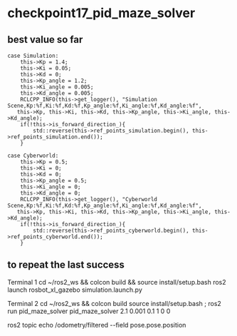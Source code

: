 # checkpoint17_pid_maze_solver

## best value so far
    case Simulation:
        this->Kp = 1.4;
        this->Ki = 0.05;
        this->Kd = 0;
        this->Kp_angle = 1.2;
        this->Ki_angle = 0.005; 
        this->Kd_angle = 0.005; 
        RCLCPP_INFO(this->get_logger(), "Simulation Scene,Kp:%f,Ki:%f,Kd:%f,Kp_angle:%f,Ki_angle:%f,Kd_angle:%f",
       this->Kp, this->Ki, this->Kd, this->Kp_angle, this->Ki_angle, this->Kd_angle);   
        if(!this->is_forward_direction_){
            std::reverse(this->ref_points_simulation.begin(), this->ref_points_simulation.end());
        }

    case Cyberworld:
        this->Kp = 0.5;
        this->Ki = 0;
        this->Kd = 0;
        this->Kp_angle = 0.5;
        this->Ki_angle = 0;
        this->Kd_angle = 0;
        RCLCPP_INFO(this->get_logger(), "Cyberworld Scene,Kp:%f,Ki:%f,Kd:%f,Kp_angle:%f,Ki_angle:%f,Kd_angle:%f",
       this->Kp, this->Ki, this->Kd, this->Kp_angle, this->Ki_angle, this->Kd_angle);  
        if(!this->is_forward_direction_){
            std::reverse(this->ref_points_cyberworld.begin(), this->ref_points_cyberworld.end());
        }

## to repeat the last success
Terminal 1
cd ~/ros2_ws && colcon build && source install/setup.bash
ros2 launch rosbot_xl_gazebo simulation.launch.py

Terminal 2
cd ~/ros2_ws && colcon build 
source install/setup.bash ; ros2 run pid_maze_solver pid_maze_solver 2.1 0.001 0.1 1 0 0


ros2 topic echo /odometry/filtered --field pose.pose.position